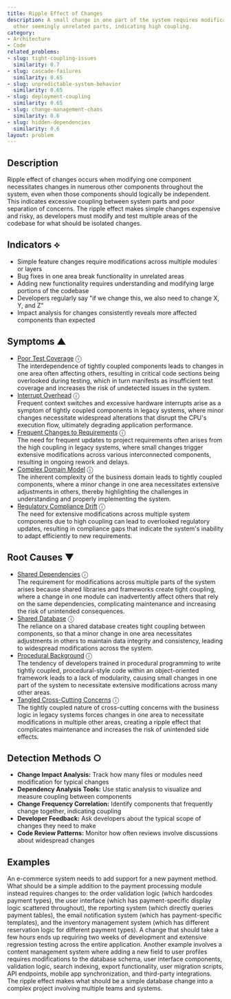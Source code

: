 ```yaml
---
title: Ripple Effect of Changes
description: A small change in one part of the system requires modifications in many
  other seemingly unrelated parts, indicating high coupling.
category:
- Architecture
- Code
related_problems:
- slug: tight-coupling-issues
  similarity: 0.7
- slug: cascade-failures
  similarity: 0.65
- slug: unpredictable-system-behavior
  similarity: 0.65
- slug: deployment-coupling
  similarity: 0.65
- slug: change-management-chaos
  similarity: 0.6
- slug: hidden-dependencies
  similarity: 0.6
layout: problem
---
```


## Description

Ripple effect of changes occurs when modifying one component necessitates changes in numerous other components throughout the system, even when those components should logically be independent. This indicates excessive coupling between system parts and poor separation of concerns. The ripple effect makes simple changes expensive and risky, as developers must modify and test multiple areas of the codebase for what should be isolated changes.


## Indicators ⟡
- Simple feature changes require modifications across multiple modules or layers
- Bug fixes in one area break functionality in unrelated areas
- Adding new functionality requires understanding and modifying large portions of the codebase
- Developers regularly say "if we change this, we also need to change X, Y, and Z"
- Impact analysis for changes consistently reveals more affected components than expected


## Symptoms ▲

- [Poor Test Coverage](poor-test-coverage.md) <span class="info-tooltip" title="Confidence: 0.400, Strength: 0.608">ⓘ</span>
<br/>  The interdependence of tightly coupled components leads to changes in one area often affecting others, resulting in critical code sections being overlooked during testing, which in turn manifests as insufficient test coverage and increases the risk of undetected issues in the system.
- [Interrupt Overhead](interrupt-overhead.md) <span class="info-tooltip" title="Confidence: 0.390, Strength: 0.778">ⓘ</span>
<br/>  Frequent context switches and excessive hardware interrupts arise as a symptom of tightly coupled components in legacy systems, where minor changes necessitate widespread alterations that disrupt the CPU's execution flow, ultimately degrading application performance.
- [Frequent Changes to Requirements](frequent-changes-to-requirements.md) <span class="info-tooltip" title="Confidence: 0.373, Strength: 0.600">ⓘ</span>
<br/>  The need for frequent updates to project requirements often arises from the high coupling in legacy systems, where small changes trigger extensive modifications across various interconnected components, resulting in ongoing rework and delays.
- [Complex Domain Model](complex-domain-model.md) <span class="info-tooltip" title="Confidence: 0.346, Strength: 0.572">ⓘ</span>
<br/>  The inherent complexity of the business domain leads to tightly coupled components, where a minor change in one area necessitates extensive adjustments in others, thereby highlighting the challenges in understanding and properly implementing the system.
- [Regulatory Compliance Drift](regulatory-compliance-drift.md) <span class="info-tooltip" title="Confidence: 0.309, Strength: 0.570">ⓘ</span>
<br/>  The need for extensive modifications across multiple system components due to high coupling can lead to overlooked regulatory updates, resulting in compliance gaps that indicate the system's inability to adapt efficiently to new requirements.

## Root Causes ▼

- [Shared Dependencies](shared-dependencies.md) <span class="info-tooltip" title="Confidence: 0.442, Strength: 0.906">ⓘ</span>
<br/>  The requirement for modifications across multiple parts of the system arises because shared libraries and frameworks create tight coupling, where a change in one module can inadvertently affect others that rely on the same dependencies, complicating maintenance and increasing the risk of unintended consequences.
- [Shared Database](shared-database.md) <span class="info-tooltip" title="Confidence: 0.408, Strength: 0.920">ⓘ</span>
<br/>  The reliance on a shared database creates tight coupling between components, so that a minor change in one area necessitates adjustments in others to maintain data integrity and consistency, leading to widespread modifications across the system.
- [Procedural Background](procedural-background.md) <span class="info-tooltip" title="Confidence: 0.340, Strength: 0.909">ⓘ</span>
<br/>  The tendency of developers trained in procedural programming to write tightly coupled, procedural-style code within an object-oriented framework leads to a lack of modularity, causing small changes in one part of the system to necessitate extensive modifications across many other areas.
- [Tangled Cross-Cutting Concerns](tangled-cross-cutting-concerns.md) <span class="info-tooltip" title="Confidence: 0.304, Strength: 0.838">ⓘ</span>
<br/>  The tightly coupled nature of cross-cutting concerns with the business logic in legacy systems forces changes in one area to necessitate modifications in multiple other areas, creating a ripple effect that complicates maintenance and increases the risk of unintended side effects.

## Detection Methods ○
- **Change Impact Analysis:** Track how many files or modules need modification for typical changes
- **Dependency Analysis Tools:** Use static analysis to visualize and measure coupling between components
- **Change Frequency Correlation:** Identify components that frequently change together, indicating coupling
- **Developer Feedback:** Ask developers about the typical scope of changes they need to make
- **Code Review Patterns:** Monitor how often reviews involve discussions about widespread changes


## Examples

An e-commerce system needs to add support for a new payment method. What should be a simple addition to the payment processing module instead requires changes to: the order validation logic (which hardcodes payment types), the user interface (which has payment-specific display logic scattered throughout), the reporting system (which directly queries payment tables), the email notification system (which has payment-specific templates), and the inventory management system (which has different reservation logic for different payment types). A change that should take a few hours ends up requiring two weeks of development and extensive regression testing across the entire application. Another example involves a content management system where adding a new field to user profiles requires modifications to the database schema, user interface components, validation logic, search indexing, export functionality, user migration scripts, API endpoints, mobile app synchronization, and third-party integrations. The ripple effect makes what should be a simple database change into a complex project involving multiple teams and systems.
